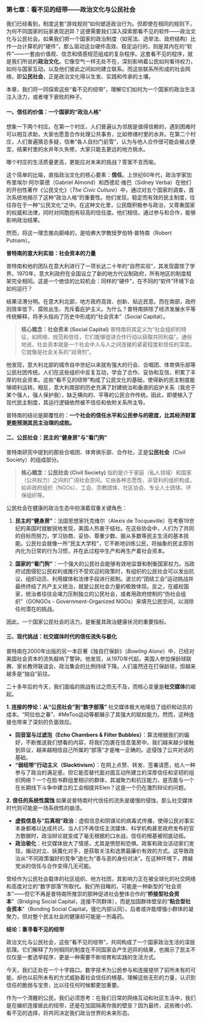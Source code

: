 ### **第七章：看不见的纽带——政治文化与公民社会**

我们已经看到，制度这套“游戏规则”如何塑造政治行为。但即使在相同的规则下，为何不同国家的玩家表现迥异？这便需要我们深入探索那看不见的软件——政治文化与公民社会。如果我们把一个国家的政治制度（如宪法、选举法、政府结构）比作一台计算机的“硬件”，那么驱动这台硬件高效、稳定运行的，则是其内在的“软件”——一套由价值观、信念和情感规范组成的复杂程序。这套看不见的程序，就是我们所说的**政治文化**。它像空气一样无处不在，深刻影响着公民如何看待权力，如何与国家互动，以及他们彼此之间如何建立联系。而这些联系所形成的社会网络，即**公民社会**，正是政治文化得以生发、实践和传承的土壤。

本章，我们将一同探索这些“看不见的纽带”，理解它们如何为一个国家的政治生活注入活力，或者埋下衰败的种子。

#### **一、信任的价值：一个国家的“政治人格”**

想象一下两个村庄。在第一个村庄，人们普遍认为邻居是值得信赖的，遇到困难时可以相互求助，大家也愿意合作处理公共事务，比如修缮村里的水井。在第二个村庄，人们普遍猜忌多疑，信奉“各人自扫门前雪”，认为与他人合作很可能会被占便宜，结果村里的水井年久失修，大家只能去更远的地方挑水。

哪个村庄的生活质量更高，更能应对未来的挑战？答案不言而喻。

这个简单的比喻，直指政治文化的核心要素：**信任**。上世纪60年代，政治学家加布里埃尔·阿尔蒙德（Gabriel Almond）和西德尼·维巴（Sidney Verba）在他们的开创性著作《公民文化》（*The Civic Culture*）中，通过对五个国家的调查，首次系统地揭示了这种“政治人格”的重要性。他们发现，稳定而有效的民主制度，往往存在于一种“公民文化”之中。在这种文化里，公民既积极参与政治，又尊重国家的权威和法律，同时对同胞抱有较高的信任度。他们相信，通过参与和合作，能够影响政治结果。

然而，将这一理念推向巅峰的，是哈佛大学教授罗伯特·普特南（Robert Putnam）。

**普特南的意大利实验：社会资本的力量**

普特南和他的团队在意大利进行了一项长达二十年的“自然实验”，其发现震惊了学界。1970年，意大利政府在全国设立了新的地方代议制政府，所有地区的制度框架完全相同。这是一个绝佳的比较机会：同样的“硬件”，在不同的“软件”环境下会如何运行？

结果泾渭分明。在意大利北部，地方政府高效、创新、贴近民意。而在南部，政府则效率低下、腐败丛生、充斥着庇护主义。为什么？普特南排除了经济发展水平等传统解释，将矛头指向了历史中形成的“社会资本”（Social Capital）。

> **核心概念：社会资本 (Social Capital)**
> 普特南将其定义为“社会组织的特征，如网络、规范和信任，它们能够促进合作行动以获取共同利益”。通俗地说，社会资本就是一个社会中人与人之间连接的紧密程度和信任的深度。它就像是社会关系的“润滑剂”。

他发现，意大利北部的城市自中世纪以来就有强大的行会、合唱团、体育俱乐部等公民社团传统。人们在这些组织中反复互动，学会了合作、妥协和互信，积累了丰厚的社会资本。这些“看不见的纽带”构成了公民文化的基础，使得新的民主制度能够顺利运转。相反，意大利南部的历史充满了封建统治和垂直的庇护关系（我忠于某个强人，强人保护我），缺乏横向的、平等的公民合作传统。因此，即便植入了现代民主制度，其运行逻辑依然被不信任和依附关系所主导。

普特南的结论是颠覆性的：**一个社会的信任水平和公民参与的密度，比其经济财富更能预测其民主治理的成败。**

#### **二、公民社会：民主的“健身房”与“看门狗”**

普特南研究中提到的那些合唱团、体育俱乐部、合作社，正是**公民社会**（Civil Society）的组成部分。

> **核心概念：公民社会 (Civil Society)**
> 指的是介于家庭（私人领域）和国家（公共权力）之间的广阔社会空间。它由各种志愿性、非营利的组织构成，如非政府组织（NGOs）、工会、宗教团体、社区协会、专业人士团体、环保组织等。

公民社会在健康的政治生态中扮演着双重关键角色：

1.  **民主的“健身房”**：法国思想家托克维尔（Alexis de Tocqueville）在考察19世纪的美国时就敏锐地发现，美国人热衷于结社。在这些协会中，人们为了共同的目标而努力，学习协商、妥协、尊重少数、服从多数等民主生活的基本技能。公民社会就像一所“民主大学校”，它不断地训练公民，将抽象的民主原则内化为日常的行为习惯，并在此过程中生产和再生产着社会资本。

2.  **国家的“看门狗”**：一个强大的公民社会能够有效地监督和制衡国家权力。当政府试图侵犯公民权利或推行不受欢迎的政策时，有组织的公民社会可以发出抗议、组织动员、利用媒体和法律手段进行抵制。波兰的“团结工会”运动挑战并最终终结了共产主义统治，就是公民社会力量的极致体现。反之，在威权国家，统治者往往会竭力压制独立的公民社会，或者用政府控制的“伪社会组织”（GONGOs - Government-Organized NGOs）来填充公民空间，以消除任何潜在的挑战。

因此，一个国家公民社会的活力，是衡量其政治健康状况的重要指标。

#### **三、现代挑战：社交媒体时代的信任流失与极化**

普特南在2000年出版的另一本巨著《独自打保龄》（*Bowling Alone*）中，已经对美国社会资本的流失敲响了警钟。他发现，从1970年代起，美国人参加保龄球联赛、家长教师联谊会、政治集会的比例持续下降。人们虽然还在打保龄球，但越来越多是“独自”前往。

二十多年后的今天，我们面临的挑战有过之而无不及，而核心变量是**社交媒体**的崛起。

**1. 连接的悖论：从“公民社会”到“数字部落”**
社交媒体极大地降低了组织和动员的成本。“阿拉伯之春”、#MeToo运动等都展示了其强大的赋权能力。然而，这种连接也带来了深刻的负面效应。

*   **回音室与过滤泡（Echo Chambers & Filter Bubbles）**：算法根据我们的偏好，不断推送我们想看的内容，将我们包裹在信息茧房中。我们越来越少接触到异议，越来越相信自己所属的“部落”才是唯一正确的。这侵蚀了公共对话的基础。
*   **“弱纽带”行动主义（Slacktivism）**：在网上点赞、转发、签署请愿，给人一种参与了政治的满足感，但它能否替代面对面互动所建立的深厚信任和坚韧的组织网络？一个在脸书群组里相识的群体，其凝聚力和抗压能力，是否能与一个在长期线下斗争中建立的工会相提并Elen？这是一个仍在激烈辩论的问题。

**2. 信任的系统性腐蚀**
如果说普特南时代信任的流失是缓慢的侵蚀，那么社交媒体时代则可能是一场系统性的崩溃。

*   **虚假信息与“后真相”政治**：虚假信息和阴谋论的病毒式传播，使得公民对事实本身都难以达成共识。当人们不再信任主流媒体、科学机构甚至政府发布的官方数据时，政治辩论就变成了毫无根据的口水战，信任的根基被彻底动摇。
*   **政治极化**：社交媒体放大了情感，尤其是愤怒和恐惧。政客和政治活动家们发现，煽动对立、妖魔化对手，是获取关注和选票最廉价有效的方式。这导致政治从“不同政策偏好的竞争”退化为“善与恶的身份对决”。在这种环境下，跨越党派的信任与合作变得几无可能。

曾经作为公民社会载体的社区组织、地方社团，其影响力正在被全球化的社交网络和高度对立的“数字部落”所取代。我们所目睹的，可能是一种新型的“社会资本”——但它不再是普特南所推崇的那种促进社会整体合作的“**桥接型社会资本**”（Bridging Social Capital，连接不同群体），而是加固群体壁垒的“**粘合型社会资本**”（Bonding Social Capital，强化内部认同）。后者或许能增强小群体的凝聚力，但对整个民主社会的健康却可能是一剂毒药。

**结论：重寻看不见的纽带**

政治文化与公民社会，这些“看不见的纽带”，共同构成了一个国家政治生活的深层肌理。它们解释了为何相同的制度在不同国家会产生迥异的结果，也揭示了民主不仅仅是一套选举程序，更是一种需要不断培育和实践的生活方式。

今天，我们正处在一个十字路口。数字技术为公民参与和连接提供了前所未有的可能，却也以前所未有的方式威胁着社会信任的根基。理解这些无形的力量，认识到信任的脆弱与宝贵，比以往任何时候都更加重要。

作为一个清醒的公民，我们必须思考：在我们日常的网络互动和社区生活中，我们是在编织连接彼此的纽带，还是在加固隔离你我的壁垒？因为最终，这些微小的、看不见的选择，将共同决定我们政治世界的未来形态。
